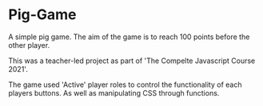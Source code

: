 # Pig-Game
A simple pig game. The aim of the game is to reach 100 points before the other player. 

This was a teacher-led project as part of 'The Compelte Javascript Course 2021'.

The game used 'Active' player roles to control the functionality of each players buttons. As well as manipulating CSS through functions. 
